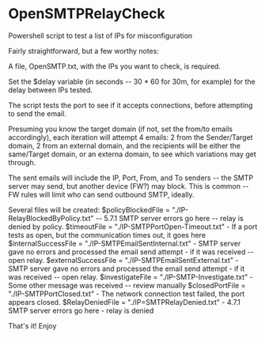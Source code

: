 # OpenSMTPRelayCheck
Powershell script to test a list of IPs for misconfiguration

Fairly straightforward, but a few worthy notes:

A file, OpenSMTP.txt, with the IPs you want to check, is required.

Set the $delay variable (in seconds -- 30 * 60 for 30m, for example) for the delay between IPs tested.

The script tests the port to see if it accepts connections, before attempting to send the email.

Presuming you know the target domain (if not, set the from/to emails accordingly), each iteration
will attempt 4 emails: 2 from the Sender/Target domain, 2 from an external domain, and the recipients 
will be either the same/Target domain, or an externa domain, to see which variations may get through.

The sent emails will include the IP, Port, From, and To senders -- the SMTP server may send, but another device (FW?) may block. 
This is common -- FW rules will limit who can send outbound SMTP, ideally.

Several files will be created:
$policyBlockedFile = "./IP-RelayBlockedByPolicy.txt" -- 5.7.1 SMTP server errors go here -- relay is denied by policy.
$timeoutFile = "./IP-SMTPPortOpen-Timeout.txt" - If a port tests as open, but the communication times out, it goes here
$internalSuccessFile = "./IP-SMTPEmailSentInternal.txt" - SMTP server gave no errors and processed the email send attempt - if it was received -- open relay.
$externalSuccessFile = "./IP-SMTPEmailSentExternal.txt" - SMTP server gave no errors and processed the email send attempt - if it was received -- open relay.
$investigateFile = "./IP-SMTP-Investigate.txt" - Some other message was received -- review manually
$closedPortFile = "./IP-SMTPPortClosed.txt" - The network connection test failed, the port appears closed.
$RelayDeniedFile = "./IP=SMTPRelayDenied.txt" - 4.7.1 SMTP server errors go here - relay is denied

That's it!  Enjoy
